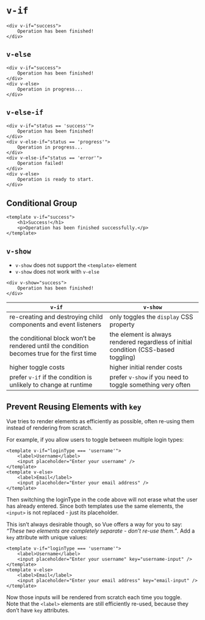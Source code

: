 # `v-if`

```
<div v-if="success">
	Operation has been finished!
</div>
```

## `v-else`

```
<div v-if="success">
	Operation has been finished!
</div>
<div v-else>
	Operation in progress...
</div>
```

## `v-else-if`

```
<div v-if="status == 'success'">
	Operation has been finished!
</div>
<div v-else-if="status == 'progress'">
	Operation in progress...
</div>
<div v-else-if="status == 'error'">
	Operation failed!
</div>
<div v-else>
	Operation is ready to start.
</div> 
```

## Conditional Group

```
<template v-if="success">
	<h1>Success!</h1>
	<p>Operation has been finished successfully.</p>
</template>
```

## `v-show`

* `v-show` does not support the `<template>` element
* `v-show` does not work with `v-else`

```
<div v-show="success">
	Operation has been finished!
</div>
```

| `v-if` | `v-show` |
|--------|----------|
| re-creating and destroying child components and event listeners | only toggles the `display` CSS property |
| the conditional block won’t be rendered until the condition becomes true for the first time | the element is always rendered regardless of initial condition (CSS-based toggling) |
| higher toggle costs | higher initial render costs |
|  prefer `v-if` if the condition is unlikely to change at runtime | prefer `v-show` if you need to toggle something very often |

## Prevent Reusing Elements with `key`

Vue tries to render elements as efficiently as possible, often re-using them instead of rendering from scratch.  
  
For example, if you allow users to toggle between multiple login types:

```
<template v-if="loginType === 'username'">
	<label>Username</label>
	<input placeholder="Enter your username" />
</template>
<template v-else>
	<label>Email</label>
	<input placeholder="Enter your email address" />
</template>
```

Then switching the loginType in the code above will not erase what the user has already entered. Since both templates use the same elements, the `<input>` is not replaced - just its placeholder.  
  
This isn’t always desirable though, so Vue offers a way for you to say: _“These two elements are completely separate - don’t re-use them.”_. Add a `key` attribute with unique values:

```
<template v-if="loginType === 'username'">
	<label>Username</label>
	<input placeholder="Enter your username" key="username-input" />
</template>
<template v-else>
	<label>Email</label>
	<input placeholder="Enter your email address" key="email-input" />
</template>
```

Now those inputs will be rendered from scratch each time you toggle.  
Note that the `<label>` elements are still efficiently re-used, because they don’t have `key` attributes.
